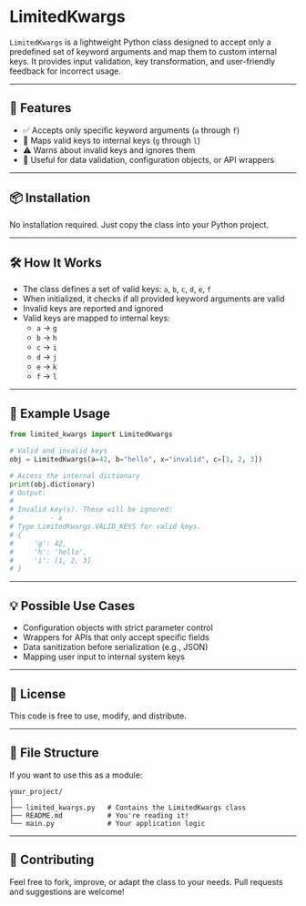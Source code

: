 # LimitedKwargs

`LimitedKwargs` is a lightweight Python class designed to accept only a predefined set of keyword arguments and map them to custom internal keys. It provides input validation, key transformation, and user-friendly feedback for incorrect usage.

---

## 🚀 Features

- ✅ Accepts only specific keyword arguments (`a` through `f`)
- 🔄 Maps valid keys to internal keys (`g` through `l`)
- ⚠️ Warns about invalid keys and ignores them
- 🧩 Useful for data validation, configuration objects, or API wrappers

---

## 📦 Installation

No installation required. Just copy the class into your Python project.

---

## 🛠️ How It Works

- The class defines a set of valid keys: `a`, `b`, `c`, `d`, `e`, `f`
- When initialized, it checks if all provided keyword arguments are valid
- Invalid keys are reported and ignored
- Valid keys are mapped to internal keys:  
  - `a` → `g`  
  - `b` → `h`  
  - `c` → `i`  
  - `d` → `j`  
  - `e` → `k`  
  - `f` → `l`

---

## 📄 Example Usage

```python
from limited_kwargs import LimitedKwargs

# Valid and invalid keys
obj = LimitedKwargs(a=42, b="hello", x="invalid", c=[1, 2, 3])

# Access the internal dictionary
print(obj.dictionary)
# Output:
#
# Invalid key(s). These will be ignored:
#         - x
# Type LimitedKwargs.VALID_KEYS for valid keys.
# {
#     'g': 42,
#     'h': 'hello',
#     'i': [1, 2, 3]
# }
```
---
## 💡 Possible Use Cases
* Configuration objects with strict parameter control
* Wrappers for APIs that only accept specific fields
* Data sanitization before serialization (e.g., JSON)
* Mapping user input to internal system keys

---

## 📜 License
This code is free to use, modify, and distribute.

---
## 📁 File Structure
If you want to use this as a module:
```plaintext
your_project/
│
├── limited_kwargs.py   # Contains the LimitedKwargs class
├── README.md           # You're reading it!
└── main.py             # Your application logic
```

---

## 🤝 Contributing
Feel free to fork, improve, or adapt the class to your needs. Pull requests and suggestions are welcome!
